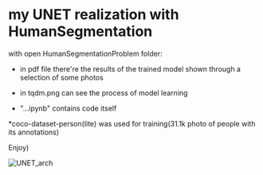 # my UNET realization with HumanSegmentation

with open HumanSegmentationProblem folder:

* in pdf file there're the results of the trained model shown through a selection of some photos

* in tqdm.png can see the process of model learning

* "...ipynb" contains code itself

*coco-dataset-person(lite) was used for training(31.1k photo of people with its annotations)

Enjoy)

![UNET_arch](https://neerc.ifmo.ru/wiki/images/d/dc/U-net-architecture.png)

